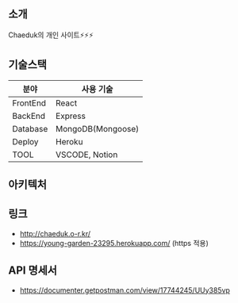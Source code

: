 ## 소개

Chaeduk의 개인 사이트⚡️⚡️⚡️

## 기술스택

| 분야     | 사용 기술         |
| -------- | ----------------- |
| FrontEnd | React             |
| BackEnd  | Express           |
| Database | MongoDB(Mongoose) |
| Deploy   | Heroku            |
| TOOL     | VSCODE, Notion    |

## 아키텍처

## 링크

- http://chaeduk.o-r.kr/
- https://young-garden-23295.herokuapp.com/ (https 적용)

## API 명세서

- https://documenter.getpostman.com/view/17744245/UUy385vp
